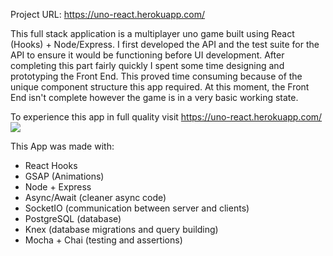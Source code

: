 Project URL: https://uno-react.herokuapp.com/

This full stack application is a multiplayer uno game built using React (Hooks) + Node/Express. I first developed the API and the test suite for the API to ensure it would be functioning before UI development. After completing this part fairly quickly I spent some time designing and prototyping the Front End. This proved time consuming because of the unique component structure this app required. At this moment, the Front End isn't complete however the game is in a very basic working state.


To experience this app in full quality visit https://uno-react.herokuapp.com/ 
![](uno1.gif)

This App was made with:

* React Hooks
* GSAP (Animations)
* Node + Express
* Async/Await (cleaner async code)
* SocketIO (communication between server and clients)
* PostgreSQL (database)
* Knex (database migrations and query building)
* Mocha + Chai (testing and assertions)
